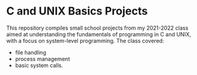 # C and UNIX Basics Projects

This repository compiles small school projects from my 2021-2022 class aimed at understanding the fundamentals of programming in C and UNIX, with a focus on system-level programming. The class covered:
- file handling 
- process management
- basic system calls.
